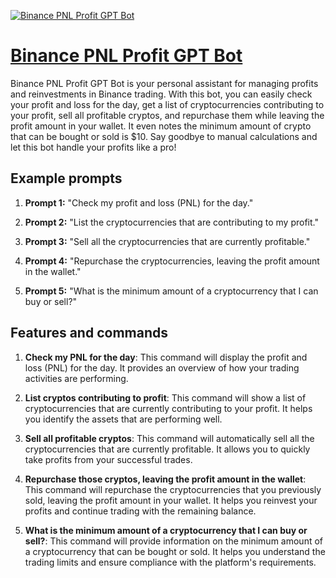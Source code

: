 [![Binance PNL Profit GPT Bot](null)](https://chat.openai.com/g/g-szBmdPJ7V-binance-pnl-profit-gpt-bot)

# [Binance PNL Profit GPT Bot](https://chat.openai.com/g/g-szBmdPJ7V-binance-pnl-profit-gpt-bot)

Binance PNL Profit GPT Bot is your personal assistant for managing profits and reinvestments in Binance trading. With this bot, you can easily check your profit and loss for the day, get a list of cryptocurrencies contributing to your profit, sell all profitable cryptos, and repurchase them while leaving the profit amount in your wallet. It even notes the minimum amount of crypto that can be bought or sold is $10. Say goodbye to manual calculations and let this bot handle your profits like a pro!

## Example prompts

1. **Prompt 1:** "Check my profit and loss (PNL) for the day."

2. **Prompt 2:** "List the cryptocurrencies that are contributing to my profit."

3. **Prompt 3:** "Sell all the cryptocurrencies that are currently profitable."

4. **Prompt 4:** "Repurchase the cryptocurrencies, leaving the profit amount in the wallet."

5. **Prompt 5:** "What is the minimum amount of a cryptocurrency that I can buy or sell?"

## Features and commands

1. **Check my PNL for the day**: This command will display the profit and loss (PNL) for the day. It provides an overview of how your trading activities are performing.

2. **List cryptos contributing to profit**: This command will show a list of cryptocurrencies that are currently contributing to your profit. It helps you identify the assets that are performing well.

3. **Sell all profitable cryptos**: This command will automatically sell all the cryptocurrencies that are currently profitable. It allows you to quickly take profits from your successful trades.

4. **Repurchase those cryptos, leaving the profit amount in the wallet**: This command will repurchase the cryptocurrencies that you previously sold, leaving the profit amount in your wallet. It helps you reinvest your profits and continue trading with the remaining balance.

5. **What is the minimum amount of a cryptocurrency that I can buy or sell?**: This command will provide information on the minimum amount of a cryptocurrency that can be bought or sold. It helps you understand the trading limits and ensure compliance with the platform's requirements.